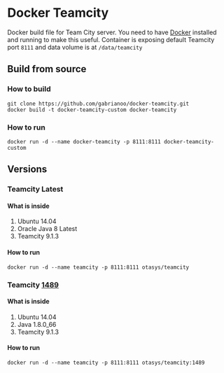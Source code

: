 # Docker Teamcity

Docker build file for Team City server. You need to have [Docker](https://www.docker.com/) installed and running to make this useful.
Container is exposing default Teamcity port `8111` and data volume is at `/data/teamcity`

## Build from source

### How to build

```
git clone https://github.com/gabrianoo/docker-teamcity.git
docker build -t docker-teamcity-custom docker-teamcity
```

### How to run

```
docker run -d --name docker-teamcity -p 8111:8111 docker-teamcity-custom
```

## Versions

### Teamcity Latest

#### What is inside

1. Ubuntu 14.04
2. Oracle Java 8 Latest
3. Teamcity 9.1.3

#### How to run

```
docker run -d --name teamcity -p 8111:8111 otasys/teamcity
```

### Teamcity [1489](https://github.com/gabrianoo/docker-teamcity/releases/tag/1489)

#### What is inside

1. Ubuntu 14.04
2. Java 1.8.0_66
3. Teamcity 9.1.3

#### How to run

```
docker run -d --name teamcity -p 8111:8111 otasys/teamcity:1489
```
